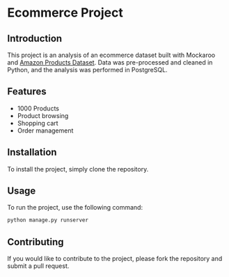 # Ecommerce Project

## Introduction
This project is an analysis of an ecommerce dataset built with Mockaroo and [Amazon Products Dataset][amazon-products-dataset]. Data was pre-processed and cleaned in Python, and the analysis was performed in PostgreSQL.

## Features
- 1000 Products
- Product browsing
- Shopping cart
- Order management

## Installation
To install the project, simply clone the repository.

## Usage
To run the project, use the following command:

```bash
python manage.py runserver
```

## Contributing
If you would like to contribute to the project, please fork the repository and submit a pull request.


[amazon-products-dataset]: https://www.kaggle.com/datasets/aaronfriasr/amazon-products-dataset?select=amazon_categories.csv
